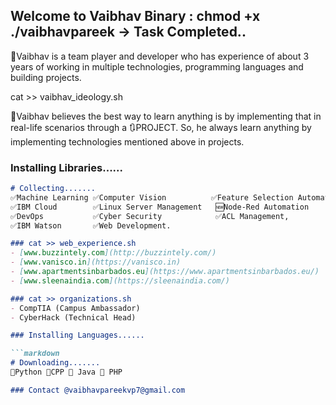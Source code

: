 ## Welcome to Vaibhav Binary : chmod +x ./vaibhavpareek -> Task Completed.. 

👀Vaibhav is a team player and developer who has experience of about 3 years of working in multiple technologies, programming languages and building projects. 

cat >> vaibhav_ideology.sh

💯Vaibhav believes the best way to learn anything is by implementing that in real-life scenarios through a 🔃PROJECT. So, he always learn anything by implementing technologies mentioned above in projects. 


### Installing Libraries......

```markdown
# Collecting.......
✅Machine Learning ✅Computer Vision          ✅Feature Selection Automation 
✅IBM Cloud        ✅Linux Server Management   🆕Node-Red Automation 
✅DevOps           ✅Cyber Security            ✅ACL Management,
✅IBM Watson       ✅Web Development.

### cat >> web_experience.sh 
- [www.buzzintely.com](http://buzzintely.com/)
- [www.vanisco.in](https://vanisco.in)
- [www.apartmentsinbarbados.eu](https://www.apartmentsinbarbados.eu/)
- [www.sleenaindia.com](https://sleenaindia.com/)

### cat >> organizations.sh
- CompTIA (Campus Ambassador)
- CyberHack (Technical Head)

### Installing Languages......

```markdown
# Downloading.......
💢Python 💢CPP 💢 Java 💢 PHP

### Contact @vaibhavpareekvp7@gmail.com
